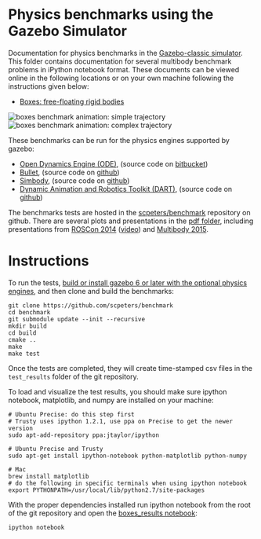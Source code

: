 # Physics benchmarks using the Gazebo Simulator

Documentation for physics benchmarks in the [Gazebo-classic simulator](http://classic.gazebosim.org).
This folder contains documentation for several multibody benchmark problems
in iPython notebook format.
These documents can be viewed online in the following locations
or on your own machine following the instructions given below:

* [Boxes: free-floating rigid bodies](boxes_description.ipynb)

![boxes benchmark animation: simple trajectory](img/boxes_5_simple.gif)
![boxes benchmark animation: complex trajectory](img/boxes_5_complex.gif)

These benchmarks can be run for the physics engines supported by gazebo:

* [Open Dynamics Engine (ODE)](http://ode.org), (source code on [bitbucket](https://bitbucket.org/odedevs/ode))
* [Bullet](https://pybullet.org/), (source code on [github](https://github.com/bulletphysics/bullet3))
* [Simbody](https://simtk.org/home/simbody), (source code on [github](https://github.com/simbody/simbody))
* [Dynamic Animation and Robotics Toolkit (DART)](http://dartsim.github.io), (source code on [github](https://github.com/dartsim/dart))

The benchmarks tests are hosted in the
[scpeters/benchmark](https://github.com/scpeters/benchmark)
repository on github.
There are several plots and presentations in the
[pdf folder](https://github.com/scpeters/benchmark/tree/master/pdf),
including presentations from
[ROSCon 2014](https://github.com/scpeters/benchmark/blob/master/pdf/roscon2014_scpeters.pdf)
([video](https://vimeo.com/107517366))
and [Multibody 2015](https://github.com/scpeters/benchmark/blob/master/pdf/multibody2015_scpeters.pdf).

# Instructions

To run the tests,
[build or install gazebo 6 or later
with the optional physics engines](https://classic.gazebosim.org/tutorials?tut=install_from_source&cat=install#OptionalPhysicsEngines),
and then clone and build the benchmarks:

~~~
git clone https://github.com/scpeters/benchmark
cd benchmark
git submodule update --init --recursive
mkdir build
cd build
cmake ..
make
make test
~~~

Once the tests are completed,
they will create time-stamped csv files in the `test_results` folder of the git repository.

To load and visualize the test results, you should make sure ipython notebook, matplotlib, and numpy are installed on your machine:
~~~
# Ubuntu Precise: do this step first
# Trusty uses ipython 1.2.1, use ppa on Precise to get the newer version
sudo apt-add-repository ppa:jtaylor/ipython

# Ubuntu Precise and Trusty
sudo apt-get install ipython-notebook python-matplotlib python-numpy

# Mac
brew install matplotlib
# do the following in specific terminals when using ipython notebook
export PYTHONPATH=/usr/local/lib/python2.7/site-packages
~~~

With the proper dependencies installed run ipython notebook from the
root of the git repository and open the
[boxes_results notebook](http://nbviewer.ipython.org/github/scpeters/benchmark/blob/master/boxes_results.ipynb):

~~~
ipython notebook
~~~

